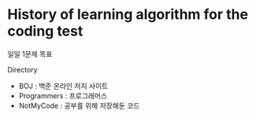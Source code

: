 # History of learning algorithm for the coding test
일일 1문제 목표<br>

Directory
- BOJ : 백준 온라인 저지 사이트
- Programmers : 프로그래머스
- NotMyCode : 공부를 위해 저장해둔 코드
